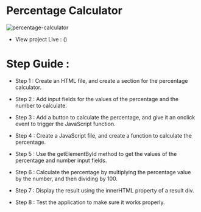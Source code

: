 # Percentage Calculator

![percentage-calculator]()

- View project Live : ()

# Step Guide :

- Step 1 : Create an HTML file, and create a section for the percentage calculator.

- Step 2 : Add input fields for the values of the percentage and the number to calculate.

- Step 3 : Add a button to calculate the percentage, and give it an onclick event to trigger the JavaScript function.

- Step 4 : Create a JavaScript file, and create a function to calculate the percentage.

- Step 5 : Use the getElementById method to get the values of the percentage and number input fields.

- Step 6 : Calculate the percentage by multiplying the percentage value by the number, and then dividing by 100.

- Step 7 : Display the result using the innerHTML property of a result div.

- Step 8 : Test the application to make sure it works properly.
